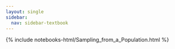 ```yaml
---
layout: single
sidebar:
  nav: sidebar-textbook
---
```


{% include notebooks-html/Sampling_from_a_Population.html %}
